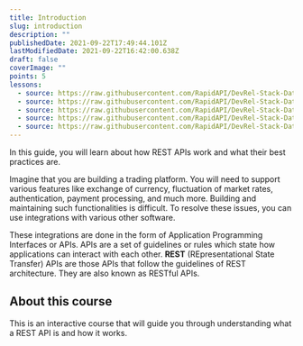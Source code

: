 ```yaml
---
title: Introduction
slug: introduction
description: ""
publishedDate: 2021-09-22T17:49:44.101Z
lastModifiedDate: 2021-09-22T16:42:00.638Z
draft: false
coverImage: ""
points: 5
lessons:
  - source: https://raw.githubusercontent.com/RapidAPI/DevRel-Stack-Data/dev/learn/courses/learn-rest-apis/modules/introduction/lessons/01-what-is-an-api.md
  - source: https://raw.githubusercontent.com/RapidAPI/DevRel-Stack-Data/dev/learn/courses/learn-rest-apis/modules/introduction/lessons/02-what-is-a-rest-api.md
  - source: https://raw.githubusercontent.com/RapidAPI/DevRel-Stack-Data/dev/learn/courses/learn-rest-apis/modules/introduction/lessons/03-principles-of-rest-api-design.md
  - source: https://raw.githubusercontent.com/RapidAPI/DevRel-Stack-Data/dev/learn/courses/learn-rest-apis/modules/introduction/lessons/04-how-does-a-rest-api-work.md
  - source: https://raw.githubusercontent.com/RapidAPI/DevRel-Stack-Data/dev/learn/courses/learn-rest-apis/modules/introduction/lessons/05-versioning-rest-apis.md
---
```


<Lead>In this guide, you will learn about how REST APIs work and what their best practices are.</Lead>

Imagine that you are building a trading platform. You will need to support various features like exchange of currency, fluctuation of market rates, authentication, payment processing, and much more. Building and maintaining such functionalities is difficult. To resolve these issues, you can use integrations with various other software.

These integrations are done in the form of Application Programming Interfaces or APIs. APIs are a set of guidelines or rules which state how applications can interact with each other. **REST** (REpresentational State Transfer) APIs are those APIs that follow the guidelines of REST architecture. They are also known as RESTful APIs.

## About this course

This is an interactive course that will guide you through understanding what a REST API is and how it works.
